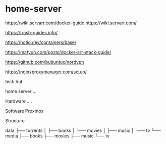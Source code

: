 # home-server
https://wiki.servarr.com/docker-guide
https://wiki.servarr.com/

https://trash-guides.info/

https://hotio.dev/containers/base/

https://mafyuh.com/posts/docker-arr-stack-guide/

https://github.com/bubuntux/nordvpn

https://nginxproxymanager.com/setup/

tech hut

home server ...

Hardware ....

Software 
    Proxmox
    
Structure

data
├── torrents
│   ├── books
│   ├── movies
│   ├── music
│   └── tv
└── media
    ├── books
    ├── movies
    ├── music
    └── tv
